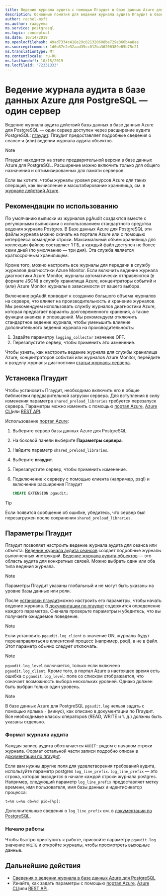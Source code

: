 ```yaml
---
title: Ведение журнала аудита с помощью Пгаудит в базе данных Azure для PostgreSQL-Single Server
description: Основные понятия для ведения журнала аудита Пгаудит в базе данных Azure для PostgreSQL-Single Server.
author: rachel-msft
ms.author: raagyema
ms.service: postgresql
ms.topic: conceptual
ms.date: 10/14/2019
ms.openlocfilehash: 49ad7334c418e29c821320608be729e060b4a8ae
ms.sourcegitcommit: 1d0b37e2e32aad35cc012ba36200389e65b75c21
ms.translationtype: MT
ms.contentlocale: ru-RU
ms.lasthandoff: 10/15/2019
ms.locfileid: "72331333"
---
```

# <a name="audit-logging-in-azure-database-for-postgresql---single-server"></a>Ведение журнала аудита в базе данных Azure для PostgreSQL — один сервер

Ведение журнала аудита действий базы данных в базе данных Azure для PostgreSQL — один сервер доступен через расширение аудита PostgreSQL: [пгаудит](https://www.pgaudit.org/). Пгаудит предоставляет подробные сведения о сеансе и (или) ведении журнала аудита объектов.

> [!NOTE]
> Пгаудит находится на этапе предварительной версии в базе данных Azure для PostgreSQL.
> Расширение можно включить только для общего назначения и оптимизированных для памяти серверов.

Если вы хотите, чтобы журналы уровня ресурсов Azure для таких операций, как вычисление и масштабирование хранилища, см. в [журнале действий Azure](../azure-monitor/platform/activity-logs-overview.md).

## <a name="usage-considerations"></a>Рекомендации по использованию
По умолчанию выписки из журналов pgAudit создаются вместе с регулярными выписками с использованием стандартного средства ведения журнала Postgres. В Базе данных Azure для PostgreSQL эти файлы журнала можно скачать на портале Azure или с помощью интерфейса командной строки. Максимальный объем хранилища для коллекции файлов составляет 1 ГБ, а каждый файл доступен не более семи дней (по умолчанию — три дня). Эта служба является краткосрочным хранилищем.

Кроме того, можно настроить все журналы для передачи в службу журналов диагностики Azure Monitor. Если включить ведение журнала диагностики Azure Monitor, журналы автоматически отправляются (в формате JSON) в службу хранилища Azure, концентраторы событий и (или) Azure Monitor журналы в зависимости от вашего выбора.

Включение pgAudit приводит к созданию большого объема журналов на сервере, что влияет на производительность и хранение журналов. Мы рекомендуем использовать службу журналов диагностики Azure, которая предлагает варианты долговременного хранения, а также функции анализа и оповещений. Мы рекомендуем отключить стандартное ведение журнала, чтобы уменьшить влияние дополнительного ведения журнала на производительность:

   1. Задайте параметру `logging_collector` значение OFF. 
   2. Перезапустите сервер, чтобы применить это изменение.

Чтобы узнать, как настроить ведение журнала для службы хранилища Azure, концентраторов событий или журналов Azure Monitor, перейдите к разделу журналы диагностики [статьи журналы сервера](concepts-server-logs.md).

## <a name="installing-pgaudit"></a>Установка Пгаудит

Чтобы установить Пгаудит, необходимо включить его в общие библиотеки предварительной загрузки сервера. Для вступления в силу изменения параметра `shared_preload_libraries` требуется перезапуск сервера. Параметры можно изменить с помощью [портал Azure](howto-configure-server-parameters-using-portal.md), [Azure CLI](howto-configure-server-parameters-using-cli.md)или [REST API](/rest/api/postgresql/configurations/createorupdate).

Использование [портал Azure](https://portal.azure.com):

   1. Выберите сервер базы данных Azure для PostgreSQL.
   2. На боковой панели выберите **Параметры сервера**.
   3. Найдите параметр `shared_preload_libraries`.
   4. Выберите **пгаудит**.
   5. Перезапустите сервер, чтобы применить изменение.

   6. Подключение к серверу с помощью клиента (например, psql) и включение расширения Пгаудит
      ```SQL
      CREATE EXTENSION pgaudit;
      ```

> [!TIP]
> Если появится сообщение об ошибке, убедитесь, что сервер был перезагружен после сохранения `shared_preload_libraries`.

## <a name="pgaudit-settings"></a>Параметры Пгаудит

Пгаудит позволяет настроить ведение журнала аудита для сеанса или объекта. [Ведение журнала аудита сеансов](https://github.com/pgaudit/pgaudit/blob/master/README.md#session-audit-logging) создает подробные журналы выполненных инструкций. [Ведение журнала аудита объектов](https://github.com/pgaudit/pgaudit/blob/master/README.md#object-audit-logging) — это область аудита для конкретных связей. Можно выбрать один или оба типа ведения журнала. 

> [!NOTE]
> Параметры Пгаудит указаны глобальный и не могут быть указаны на уровне базы данных или роли.

После [установки пгаудит](#installing-pgaudit)можно настроить его параметры, чтобы начать ведение журнала. В [документации по пгаудит](https://github.com/pgaudit/pgaudit/blob/master/README.md#settings) содержится определение каждого параметра. Сначала проверьте параметры и убедитесь, что вы получаете ожидаемое поведение.

> [!NOTE]
> Если установить `pgaudit.log_client` в значение ON, журналы будут перенаправляться в клиентский процесс (например, psql), а не в файл. Этот параметр обычно следует отключать.

> [!NOTE]
> `pgaudit.log_level` включается, только если включено `pgaudit.log_client`. Кроме того, в портал Azure в настоящее время есть ошибка с `pgaudit.log_level`: поле со списком отображается, что означает возможность выбора нескольких уровней. Однако должен быть выбран только один уровень. 

> [!NOTE]
> В базе данных Azure для PostgreSQL `pgaudit.log` нельзя задать с помощью ярлыка `-` (минус), как описано в документации по Пгаудит. Все необходимые классы операторов (READ, WRITE и т. д.) должны быть указаны отдельно.

### <a name="audit-log-format"></a>Формат журнала аудита
Каждая запись аудита обозначается `AUDIT:` рядом с началом строки журнала. Формат остальной части записи подробно описан в [документации по пгаудит](https://github.com/pgaudit/pgaudit/blob/master/README.md#format).

Если вам нужны другие поля для удовлетворения требований аудита, используйте параметр postgres `log_line_prefix`. `log_line_prefix` — это строка, которая выводится в начале каждой строки журнала postgres. Например, следующий параметр `log_line_prefix` предоставляет метку времени, имя пользователя, имя базы данных и идентификатор процесса:

```
t=%m u=%u db=%d pid=[%p]:
```

Дополнительные сведения о `log_line_prefix` см. в [документации по PostgreSQL](https://www.postgresql.org/docs/current/runtime-config-logging.html#GUC-LOG-LINE-PREFIX).

### <a name="getting-started"></a>Начало работы
Чтобы быстро приступить к работе, присвойте параметру `pgaudit.log` значение `WRITE` и откройте журналы, чтобы просмотреть выходные данные. 


## <a name="next-steps"></a>Дальнейшие действия
- [Сведения о ведении журнала в базе данных Azure для PostgreSQL](concepts-server-logs.md)
- Узнайте, как задать параметры с помощью [портал Azure](howto-configure-server-parameters-using-portal.md), [Azure CLI](howto-configure-server-parameters-using-cli.md)или [REST API](/rest/api/postgresql/configurations/createorupdate).
